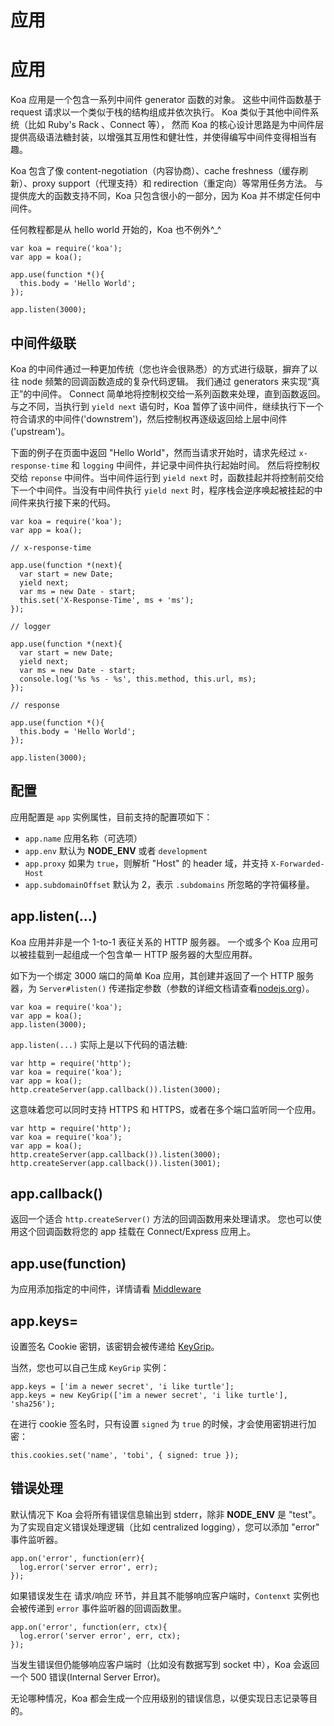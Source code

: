 # 应用

# 应用

Koa 应用是一个包含一系列中间件 generator 函数的对象。 这些中间件函数基于 request 请求以一个类似于栈的结构组成并依次执行。 Koa 类似于其他中间件系统（比如 Ruby's Rack 、Connect 等）， 然而 Koa 的核心设计思路是为中间件层提供高级语法糖封装，以增强其互用性和健壮性，并使得编写中间件变得相当有趣。

Koa 包含了像 content-negotiation（内容协商）、cache freshness（缓存刷新）、proxy support（代理支持）和 redirection（重定向）等常用任务方法。 与提供庞大的函数支持不同，Koa 只包含很小的一部分，因为 Koa 并不绑定任何中间件。

任何教程都是从 hello world 开始的，Koa 也不例外^_^

```
var koa = require('koa');
var app = koa();

app.use(function *(){
  this.body = 'Hello World';
});

app.listen(3000); 
```

## 中间件级联

Koa 的中间件通过一种更加传统（您也许会很熟悉）的方式进行级联，摒弃了以往 node 频繁的回调函数造成的复杂代码逻辑。 我们通过 generators 来实现“真正”的中间件。 Connect 简单地将控制权交给一系列函数来处理，直到函数返回。 与之不同，当执行到 `yield next` 语句时，Koa 暂停了该中间件，继续执行下一个符合请求的中间件('downstrem')，然后控制权再逐级返回给上层中间件('upstream')。

下面的例子在页面中返回 "Hello World"，然而当请求开始时，请求先经过 `x-response-time` 和 `logging` 中间件，并记录中间件执行起始时间。 然后将控制权交给 `reponse` 中间件。当中间件运行到 `yield next` 时，函数挂起并将控制前交给下一个中间件。当没有中间件执行 `yield next` 时，程序栈会逆序唤起被挂起的中间件来执行接下来的代码。

```
var koa = require('koa');
var app = koa();

// x-response-time

app.use(function *(next){
  var start = new Date;
  yield next;
  var ms = new Date - start;
  this.set('X-Response-Time', ms + 'ms');
});

// logger

app.use(function *(next){
  var start = new Date;
  yield next;
  var ms = new Date - start;
  console.log('%s %s - %s', this.method, this.url, ms);
});

// response

app.use(function *(){
  this.body = 'Hello World';
});

app.listen(3000); 
```

## 配置

应用配置是 `app` 实例属性，目前支持的配置项如下：

*   `app.name` 应用名称（可选项）
*   `app.env` 默认为 **NODE_ENV** 或者 `development`
*   `app.proxy` 如果为 `true`，则解析 "Host" 的 header 域，并支持 `X-Forwarded-Host`
*   `app.subdomainOffset` 默认为 2，表示 `.subdomains` 所忽略的字符偏移量。

## app.listen(...)

Koa 应用并非是一个 1-to-1 表征关系的 HTTP 服务器。 一个或多个 Koa 应用可以被挂载到一起组成一个包含单一 HTTP 服务器的大型应用群。

如下为一个绑定 3000 端口的简单 Koa 应用，其创建并返回了一个 HTTP 服务器，为 `Server#listen()` 传递指定参数（参数的详细文档请查看[nodejs.org](http://nodejs.org/api/http.html#http_server_listen_port_hostname_backlog_callback)）。

```
var koa = require('koa');
var app = koa();
app.listen(3000); 
```

`app.listen(...)` 实际上是以下代码的语法糖:

```
var http = require('http');
var koa = require('koa');
var app = koa();
http.createServer(app.callback()).listen(3000); 
```

这意味着您可以同时支持 HTTPS 和 HTTPS，或者在多个端口监听同一个应用。

```
var http = require('http');
var koa = require('koa');
var app = koa();
http.createServer(app.callback()).listen(3000);
http.createServer(app.callback()).listen(3001); 
```

## app.callback()

返回一个适合 `http.createServer()` 方法的回调函数用来处理请求。 您也可以使用这个回调函数将您的 app 挂载在 Connect/Express 应用上。

## app.use(function)

为应用添加指定的中间件，详情请看 [Middleware](https://github.com/koajs/koa/wiki#middleware)

## app.keys=

设置签名 Cookie 密钥，该密钥会被传递给 [KeyGrip](https://github.com/jed/keygrip)。

当然，您也可以自己生成 `KeyGrip` 实例：

```
app.keys = ['im a newer secret', 'i like turtle'];
app.keys = new KeyGrip(['im a newer secret', 'i like turtle'], 'sha256'); 
```

在进行 cookie 签名时，只有设置 `signed` 为 `true` 的时候，才会使用密钥进行加密：

```
this.cookies.set('name', 'tobi', { signed: true }); 
```

## 错误处理

默认情况下 Koa 会将所有错误信息输出到 stderr，除非 **NODE_ENV** 是 "test"。为了实现自定义错误处理逻辑（比如 centralized logging），您可以添加 "error" 事件监听器。

```
app.on('error', function(err){
  log.error('server error', err);
}); 
```

如果错误发生在 请求/响应 环节，并且其不能够响应客户端时，`Contenxt` 实例也会被传递到 `error` 事件监听器的回调函数里。

```
app.on('error', function(err, ctx){
  log.error('server error', err, ctx);
}); 
```

当发生错误但仍能够响应客户端时（比如没有数据写到 socket 中），Koa 会返回一个 500 错误(Internal Server Error)。

无论哪种情况，Koa 都会生成一个应用级别的错误信息，以便实现日志记录等目的。